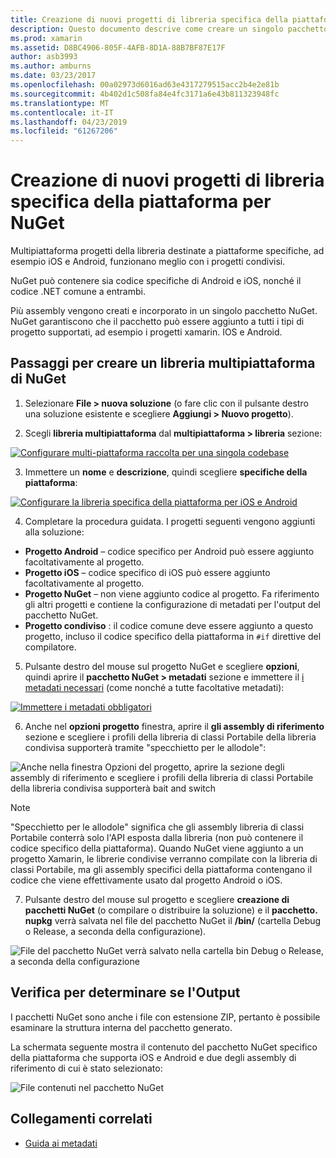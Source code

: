 ```yaml
---
title: Creazione di nuovi progetti di libreria specifica della piattaforma per NuGet
description: Questo documento descrive come creare un singolo pacchetto NuGet che contiene codice specifico della piattaforma per più piattaforme.
ms.prod: xamarin
ms.assetid: D8BC4906-805F-4AFB-8D1A-88B7BF87E17F
author: asb3993
ms.author: amburns
ms.date: 03/23/2017
ms.openlocfilehash: 00a02973d6016ad63e4317279515acc2b4e2e81b
ms.sourcegitcommit: 4b402d1c508fa84e4fc3171a6e43b811323948fc
ms.translationtype: MT
ms.contentlocale: it-IT
ms.lasthandoff: 04/23/2019
ms.locfileid: "61267206"
---
```

# <a name="creating-new-platform-specific-library-projects-for-nuget"></a>Creazione di nuovi progetti di libreria specifica della piattaforma per NuGet

Multipiattaforma progetti della libreria destinate a piattaforme specifiche, ad esempio iOS e Android, funzionano meglio con i progetti condivisi.

NuGet può contenere sia codice specifiche di Android e iOS, nonché il codice .NET comune a entrambi.

Più assembly vengono creati e incorporato in un singolo pacchetto NuGet. NuGet garantiscono che il pacchetto può essere aggiunto a tutti i tipi di progetto supportati, ad esempio i progetti xamarin. IOS e Android.

## <a name="steps-to-create-a-cross-platform-library-nuget"></a>Passaggi per creare un libreria multipiattaforma di NuGet

1. Selezionare **File > nuova soluzione** (o fare clic con il pulsante destro una soluzione esistente e scegliere **Aggiungi > Nuovo progetto**).

2. Scegli **libreria multipiattaforma** dal **multipiattaforma > libreria** sezione:

  [![](platform-specific-images/mulitplatform-library-sml.png "Configurare multi-piattaforma raccolta per una singola codebase")](platform-specific-images/multiplatform-library.png#lightbox)

3. Immettere un **nome** e **descrizione**, quindi scegliere **specifiche della piattaforma**:

  [![](platform-specific-images/specific-configure-sml.png "Configurare la libreria specifica della piattaforma per iOS e Android")](platform-specific-images/specific-configure.png#lightbox)

4. Completare la procedura guidata. I progetti seguenti vengono aggiunti alla soluzione:

  - **Progetto Android** – codice specifico per Android può essere aggiunto facoltativamente al progetto.
  - **Progetto iOS** – codice specifico di iOS può essere aggiunto facoltativamente al progetto.
  - **Progetto NuGet** – non viene aggiunto codice al progetto. Fa riferimento gli altri progetti e contiene la configurazione di metadati per l'output del pacchetto NuGet.
  - **Progetto condiviso** : il codice comune deve essere aggiunto a questo progetto, incluso il codice specifico della piattaforma in `#if` direttive del compilatore.

5. Pulsante destro del mouse sul progetto NuGet e scegliere **opzioni**, quindi aprire il **pacchetto NuGet > metadati** sezione e immettere il [i metadati necessari](~/cross-platform/app-fundamentals/nuget-multiplatform-libraries/metadata.md) (come nonché a tutte facoltative metadati):

  [![](platform-specific-images/specific-metadata-sml.png "Immettere i metadati obbligatori")](platform-specific-images/specific-metadata.png#lightbox)

6. Anche nel **opzioni progetto** finestra, aprire il **gli assembly di riferimento** sezione e scegliere i profili della libreria di classi Portabile della libreria condivisa supporterà tramite "specchietto per le allodole":

  ![](platform-specific-images/specific-reference-assemblies.png "Anche nella finestra Opzioni del progetto, aprire la sezione degli assembly di riferimento e scegliere i profili della libreria di classi Portabile della libreria condivisa supporterà bait and switch")

  > [!NOTE]
> "Specchietto per le allodole" significa che gli assembly libreria di classi Portabile conterrà solo l'API esposta dalla libreria (non può contenere il codice specifico della piattaforma). Quando NuGet viene aggiunto a un progetto Xamarin, le librerie condivise verranno compilate con la libreria di classi Portabile, ma gli assembly specifici della piattaforma contengano il codice che viene effettivamente usato dal progetto Android o iOS.

7. Pulsante destro del mouse sul progetto e scegliere **creazione di pacchetti NuGet** (o compilare o distribuire la soluzione) e il **pacchetto. nupkg** verrà salvata nel file del pacchetto NuGet il **/bin/** (cartella Debug o Release, a seconda della configurazione).

  ![](platform-specific-images/create-nuget-package.png "File del pacchetto NuGet verrà salvato nella cartella bin Debug o Release, a seconda della configurazione")


## <a name="verifying-the-output"></a>Verifica per determinare se l'Output

I pacchetti NuGet sono anche i file con estensione ZIP, pertanto è possibile esaminare la struttura interna del pacchetto generato.

La schermata seguente mostra il contenuto del pacchetto NuGet specifico della piattaforma che supporta iOS e Android e due degli assembly di riferimento di cui è stato selezionato:

![](platform-specific-images/nuget-output.png "File contenuti nel pacchetto NuGet")


## <a name="related-links"></a>Collegamenti correlati

- [Guida ai metadati](~/cross-platform/app-fundamentals/nuget-multiplatform-libraries/metadata.md)
